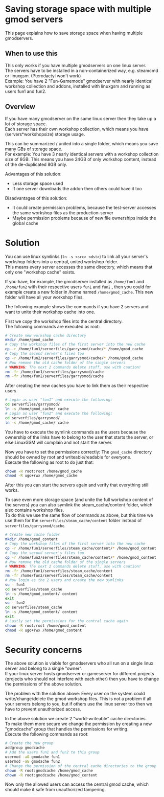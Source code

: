 # Saving storage space with multiple gmod servers

This page explains how to save storage space when having multiple gmodservers.

## When to use this

This only works if you have multiple gmodservers on one linux server.  
The servers have to be installed in a non-containerized way, e.g. steamcmd or linuxgsm. (Pterodactyl won't work)  
Example: You have 2 "Fun-Gamemode" gmodserver with nearly identical workshop collection and addons, installed with linuxgsm and running as users fun1 and fun2.


## Overview

If you have many gmodserver on the same linux server then they take up a lot of storage space.  
Each server has their own workshop collection, which means you have (servers*workshopsize) storage usage.

This can be summarized / united into a single folder, which means you save many GBs of storage space.  
For example: You have 3 nearly identical servers with a workshop collection size of 8GB. This means you have 24GB of only workshop content, instead of the de-duplicated 8GB only.

Advantages of this solution:

 - Less storage space used
 - If one server downloads the addon then others could have it too

Disadvantages of this solution:

 - It could create permission problems, because the test-server accesses the same workshop files as the production-server
 - Maybe permission problems because of new file ownerships inside the global cache


# Solution

You can use linux symlinks (`ln -s <src> <dst>`) to link all your server's workshop folders into a central, united workshop folder.  
This means every server accesses the same directory, which means that only one "workshop cache" exists.

If you have, for example, the gmodserver installed as `/home/fun1` and `/home/fun2` with their respective users `fun1` and `fun2` , then you could for example create a new folder in /home named `/home/gmod_cache`. This new folder will have all your workshop files.  

The following example shows the commands if you have 2 servers and want to unite their workshop cache into one.

First we copy the workshop files into the central directory.  
The following commands are executed as root:

```bash
# Create new workshop cache directory
mkdir /home/gmod_cache
# Copy the workshop files of the first server into the new cache
cp -r /home/fun1/serverfiles/garrysmod/cache/* /home/gmod_cache
# Copy the second server's files too
cp -r /home/fun2/serverfiles/garrysmod/cache/* /home/gmod_cache
# Now remove the old cache folder of the single servers
# WARNING: The next 2 commands delete stuff, use with caution!
rm -fr /home/fun1/serverfiles/garrysmod/cache
rm -fr /home/fun2/serverfiles/garrysmod/cache
```

After creating the new caches you have to link them as their respective users.  

```bash
# Login as user "fun1" and execute the following:
cd serverfiles/garrysmod/
ln -s /home/gmod_cache/ cache
# Login as user "fun2" and execute the following:
cd serverfiles/garrysmod/
ln -s /home/gmod_cache/ cache
```

You have to execute the symlink commands as the users because the ownership of the links have to belong to the user that starts the server, or else LinuxGSM will complain and not start the server.

Now you have to set the permissions correctly: The `gmod_cache` directory should be owned by root and writeable/readable for everyone.  
Execute the following as root to do just that:

```bash
chown -R root:root /home/gmod_cache
chmod -R ugo+rwx /home/gmod_cache
```

After this you can start the servers again and verify that everything still works.

To save even more storage space (and unite the full workshop content of the servers) you can also symlink the steam_cache/content folder, which also contains workshop files.  
To do this we use the same flow of commands as above, but this time we use them for the `serverfiles/steam_cache/content` folder instead of `serverfiles/garrysmod/cache`.

```bash
# Create new cache folder
mkdir /home/gmod_content
# Copy the workshop files of the first server into the new cache
cp -r /home/fun1/serverfiles/steam_cache/content/* /home/gmod_content
# Copy the second server's files too
cp -r /home/fun2/serverfiles/steam_cache/content/* /home/gmod_content
# Now remove the old cache folder of the single servers
# WARNING: The next 2 commands delete stuff, use with caution!
rm -fr /home/fun1/serverfiles/steam_cache/content
rm -fr /home/fun2/serverfiles/steam_cache/content
# Now login as the 2 users and create the new symlinks
su - fun1
cd serverfiles/steam_cache
ln -s /home/gmod_content/ content
exit
su - fun2
cd serverfiles/steam_cache
ln -s /home/gmod_content/ content
exit
# Lastly set the permissions for the central cache again
chown -R root:root /home/gmod_content
chmod -R ugo+rwx /home/gmod_content
```

# Security concerns

The above solution is viable for gmodservers who all run on a single linux server and belong to a single "owner".  
If your linux server hosts gmodserver or gameserver for different projects (projects who should not interfere with each other) then you have to change the permissions of the above solution.

The problem with the solution above: Every user on the system could write/change/delete the gmod workshop files. This is not a problem if all your servers belong to you, but if others use the linux server too then we have to prevent unauthorized access.

In the above solution we create 2 "world-writeable" cache directories.  
To make them more secure we change the permission by creating a new "gmodcache" group that handles the permissions for writing.  
Execute the following commands as root:

```bash
# Create the new group
addgroup gmodcache
# Add the users fun1 and fun2 to this group
usermod -aG gmodache fun1
usermod -aG gmodache fun2
# Change the permission of the central cache directories to the group
chown -R root:gmodcache /home/gmod_cache
chown -R root:gmodcache /home/gmod_content
```

Now only the allowed users can access the central gmod cache, which should make it safe from unauthorized tampering.
